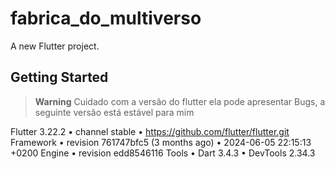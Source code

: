 # fabrica_do_multiverso

A new Flutter project.

## Getting Started

>**Warning**
Cuidado com a versão do flutter ela pode apresentar Bugs, a seguinte versão está estável para mim

Flutter 3.22.2 • channel stable • https://github.com/flutter/flutter.git
Framework • revision 761747bfc5 (3 months ago) • 2024-06-05 22:15:13 +0200
Engine • revision edd8546116
Tools • Dart 3.4.3 • DevTools 2.34.3
